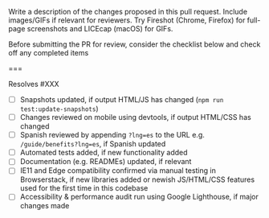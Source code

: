 Write a description of the changes proposed in this pull request. Include images/GIFs if relevant for reviewers. Try Fireshot (Chrome, Firefox) for full-page screenshots and LICEcap (macOS) for GIFs.

Before submitting the PR for review, consider the checklist below and check off any completed items

===

Resolves #XXX

- [ ] Snapshots updated, if output HTML/JS has changed (`npm run test:update-snapshots`)
- [ ] Changes reviewed on mobile using devtools, if output HTML/CSS has changed
- [ ] Spanish reviewed by appending `?lng=es` to the URL e.g. `/guide/benefits?lng=es`, if Spanish updated
- [ ] Automated tests added, if new functionality added
- [ ] Documentation (e.g. READMEs) updated, if relevant
- [ ] IE11 and Edge compatibility confirmed via manual testing in Browserstack, if new libraries added or newish JS/HTML/CSS features used for the first time in this codebase
- [ ] Accessibility & performance audit run using Google Lighthouse, if major changes made
